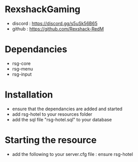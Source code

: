 # RexshackGaming
- discord : https://discord.gg/s5uSk56B65
- github : https://github.com/Rexshack-RedM

# Dependancies
- rsg-core
- rsg-menu
- rsg-input

# Installation
- ensure that the dependancies are added and started
- add rsg-hotel to your resources folder
- add the sql file "rsg-hotel.sql" to your database

# Starting the resource
- add the following to your server.cfg file : ensure rsg-hotel
